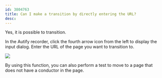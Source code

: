 ```yaml
---
id: 3804763
title: Can I make a transition by directly entering the URL?
desc:
---
```


Yes, it is possible to transition.

In the Autify recorder, click the fourth arrow icon from the left to display the input dialog. Enter the URL of the page you want to transition to.

![](https://downloads.intercomcdn.com/i/o/193165851/460605b1d924099a3d4803d2/Untitled.png)

By using this function, you can also perform a test to move to a page that does not have a conductor in the page.
